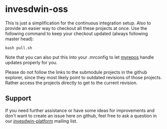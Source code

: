 # invesdwin-oss
This is just a simplification for the continuous integration setup. Also to provide an easier way to checkout all these projects at once. Use the following command to keep your checkout updated (always following master head):

    bash pull.sh
    
Note that you can also put this into your .mrconfig to let [myrepos](https://myrepos.branchable.com/) handle updates properly for you.

Please do not follow the links to the submodule projects in the github explorer, since they most likely point to outdated revisions of those projects. Rather access the projects directly to get to the current revision.

## Support

If you need further assistance or have some ideas for improvements and don't want to create an issue here on github, feel free to ask a question in our [invesdwin-platform](https://groups.google.com/forum/#!forum/invesdwin-platform) mailing list.
